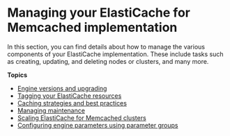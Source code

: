 # Managing your ElastiCache for Memcached implementation<a name="managing-elasticache"></a>

In this section, you can find details about how to manage the various components of your ElastiCache implementation\. These include tasks such as creating, updating, and deleting nodes or clusters, and many more\.

**Topics**
+ [Engine versions and upgrading](engine-versions.md)
+ [Tagging your ElastiCache resources](Tagging-Resources.md)
+ [Caching strategies and best practices](BestPractices.md)
+ [Managing maintenance](maintenance-window.md)
+ [Scaling ElastiCache for Memcached clusters](Scaling.md)
+ [Configuring engine parameters using parameter groups](ParameterGroups.md)